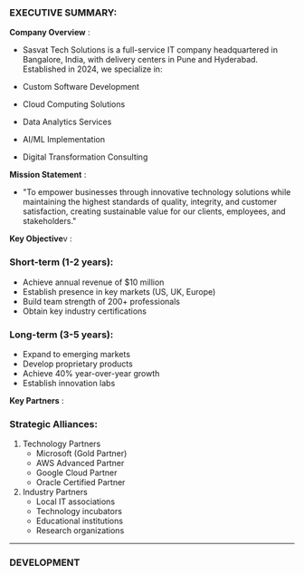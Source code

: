 ### EXECUTIVE SUMMARY:

**Company Overview** : 

- Sasvat Tech Solutions is a full-service IT company headquartered in Bangalore, India, with delivery centers in Pune and Hyderabad. Established in 2024, we specialize in:

- Custom Software Development
- Cloud Computing Solutions
- Data Analytics Services
- AI/ML Implementation
- Digital Transformation Consulting

**Mission Statement** : 
- "To empower businesses through innovative technology solutions while maintaining the highest standards of quality, integrity, and customer satisfaction, creating sustainable value for our clients, employees, and stakeholders."

**Key Objective**v : 
### Short-term (1-2 years):

- Achieve annual revenue of $10 million
- Establish presence in key markets (US, UK, Europe)
- Build team strength of 200+ professionals
- Obtain key industry certifications

### Long-term (3-5 years):

- Expand to emerging markets
- Develop proprietary products
- Achieve 40% year-over-year growth
- Establish innovation labs

**Key Partners** :
### Strategic Alliances:

1. Technology Partners
    - Microsoft (Gold Partner)
    - AWS Advanced Partner
    - Google Cloud Partner
    - Oracle Certified Partner
2. Industry Partners
    - Local IT associations
    - Technology incubators
    - Educational institutions
    - Research organizations

---

### DEVELOPMENT



